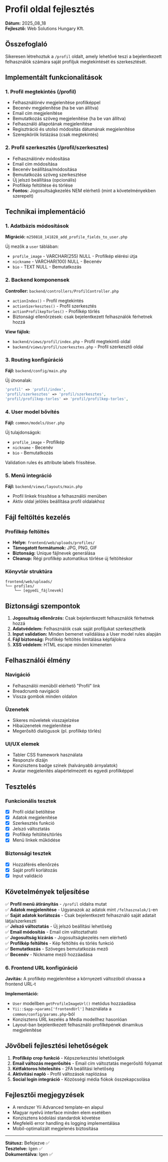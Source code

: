 # Profil oldal fejlesztés

**Dátum:** 2025_08_18  
**Fejlesztő:** Web Solutions Hungary Kft.

## Összefoglaló

Sikeresen létrehoztuk a `/profil` oldalt, amely lehetővé teszi a bejelentkezett felhasználók számára saját profiljuk megtekintését és szerkesztését.

## Implementált funkcionalitások

### 1. Profil megtekintés (/profil)
- Felhasználónév megjelenítése profilképpel
- Becenév megjelenítése (ha be van állítva)
- Email cím megjelenítése
- Bemutatkozás szöveg megjelenítése (ha be van állítva)
- Felhasználó állapotának megjelenítése
- Regisztráció és utolsó módosítás dátumának megjelenítése
- Szerepkörök listázása (csak megtekintés)

### 2. Profil szerkesztés (/profil/szerkesztes)
- Felhasználónév módosítása
- Email cím módosítása
- Becenév beállítása/módosítása
- Bemutatkozás szöveg szerkesztése
- Új jelszó beállítása (opcionális)
- Profilkép feltöltése és törlése
- **Fontos:** Jogosultságkezelés NEM elérhető (mint a követelményekben szerepelt)

## Technikai implementáció

### 1. Adatbázis módosítások
**Migráció:** `m250818_141828_add_profile_fields_to_user.php`

Új mezők a `user` táblában:
- `profile_image` - VARCHAR(255) NULL - Profilkép elérési útja
- `nickname` - VARCHAR(100) NULL - Becenév
- `bio` - TEXT NULL - Bemutatkozás

### 2. Backend komponensek

**Controller:** `backend/controllers/ProfilController.php`
- `actionIndex()` - Profil megtekintés
- `actionSzerkesztes()` - Profil szerkesztés
- `actionProfilkepTorles()` - Profilkép törlés
- Biztonsági ellenőrzések: csak bejelentkezett felhasználók férhetnek hozzá

**View fájlok:**
- `backend/views/profil/index.php` - Profil megtekintő oldal
- `backend/views/profil/szerkesztes.php` - Profil szerkesztő oldal

### 3. Routing konfigúráció
**Fájl:** `backend/config/main.php`

Új útvonalak:
```php
'profil' => 'profil/index',
'profil/szerkesztes' => 'profil/szerkesztes',
'profil/profilkep-torles' => 'profil/profilkep-torles',
```

### 4. User model bővítés
**Fájl:** `common/models/User.php`

Új tulajdonságok:
- `profile_image` - Profilkép
- `nickname` - Becenév  
- `bio` - Bemutatkozás

Validation rules és attribute labels frissítése.

### 5. Menü integráció
**Fájl:** `backend/views/layouts/main.php`

- Profil linkek frissítése a felhasználói menüben
- Aktív oldal jelölés beállítása profil oldalakhoz

## Fájl feltöltés kezelés

### Profilkép feltöltés
- **Helye:** `frontend/web/uploads/profiles/`
- **Támogatott formátumok:** JPG, PNG, GIF
- **Biztonság:** Unique fájlnevek generálása
- **Cleanup:** Régi profilkép automatikus törlése új feltöltéskor

### Könyvtár struktúra
```
frontend/web/uploads/
└── profiles/
    └── [egyedi_fájlnevek]
```

## Biztonsági szempontok

1. **Jogosultság ellenőrzés:** Csak bejelentkezett felhasználók férhetnek hozzá
2. **Adatvédelem:** Felhasználók csak saját profiljukat szerkeszthetik
3. **Input validation:** Minden bemenet validálása a User model rules alapján
4. **Fájl biztonság:** Profilkép feltöltés limitálása képfájlokra
5. **XSS védelem:** HTML escape minden kimeneten

## Felhasználói élmény

### Navigáció
- Felhasználói menüből elérhető "Profil" link
- Breadcrumb navigáció
- Vissza gombok minden oldalon

### Üzenetek
- Sikeres műveletek visszajelzése
- Hibaüzenetek megjelenítése
- Megerősítő dialógusok (pl. profilkép törlés)

### UI/UX elemek
- Tabler CSS framework használata
- Responzív dizájn
- Konzisztens badge színek (halványabb árnyalatok)
- Avatar megjelenítés alapértelmezett és egyedi profilképpel

## Tesztelés

### Funkcionális tesztek
- [x] Profil oldal betöltése
- [x] Adatok megjelenítése
- [x] Szerkesztés funkció
- [x] Jelszó változtatás
- [x] Profilkép feltöltés/törlés
- [x] Menü linkek működése

### Biztonsági tesztek
- [x] Hozzáférés ellenőrzés
- [x] Saját profil korlátozás
- [x] Input validáció

## Követelmények teljesítése

✅ **Profil menü átirányítás** - `/profil` oldalra mutat  
✅ **Adatok megjelenítése** - Ugyanazok az adatok mint `/felhasznalok/1`-en  
✅ **Saját adatok korlátozás** - Csak bejelentkezett felhasználó saját adatait látja/szerkeszti  
✅ **Jelszó változtatás** - Új jelszó beállítási lehetőség  
✅ **Email módosítás** - Email cím változtatható  
✅ **Jogosultság kizárás** - Jogosultságkezelés nem elérhető  
✅ **Profilkép feltöltés** - Kép feltöltés és törlés funkció  
✅ **Bemutatkozás** - Szöveges bemutatkozás mező  
✅ **Becenév** - Nickname mező hozzáadása  

### 6. Frontend URL konfigúráció
**Javítás:** A profilkép megjelenítése a környezeti változóból olvassa a frontend URL-t

**Implementáció:**
- `User` modellben `getProfileImageUrl()` metódus hozzáadása
- `Yii::$app->params['frontendUrl']` használata a `common/config/params.php`-ból
- Konzisztens URL kezelés a Media modellhez hasonlóan
- Layout-ban bejelentkezett felhasználó profilképének dinamikus megjelenítése

## Jövőbeli fejlesztési lehetőségek

1. **Profilkép crop funkció** - Képszerkesztési lehetőségek
2. **Email változás megerősítés** - Email cím változtatás megerősítő folyamat
3. **Kétfaktoros hitelesítés** - 2FA beállítási lehetőség
4. **Aktivitási napló** - Profil változások naplózása
5. **Social login integráció** - Közösségi média fiókok összekapcsolása

## Fejlesztői megjegyzések

- A rendszer Yii Advanced template-en alapul
- Magyar nyelvű interface minden elem esetében
- Konzisztens kódolási standardok követése
- Megfelelő error handling és logging implementálása
- Mobil-optimalizált megjelenés biztosítása

---

**Státusz:** Befejezve ✅  
**Tesztelve:** Igen ✅  
**Dokumentálva:** Igen ✅
